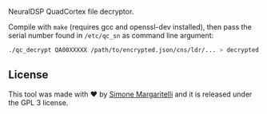 NeuralDSP QuadCortex file decryptor.

Compile with `make` (requires gcc and openssl-dev installed), then pass the serial number found in `/etc/qc_sn` as command line argument:

```sh
./qc_decrypt QA00XXXXX /path/to/encrypted.json/cns/ldr/... > decrypted.dat
```

## License

This tool was made with ♥  by [Simone Margaritelli](https://www.evilsocket.net/) and it is released under the GPL 3 license.
